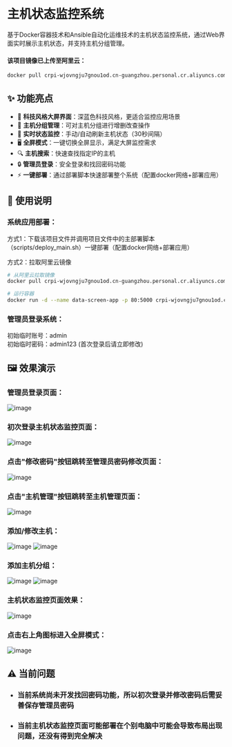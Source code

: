 # 主机状态监控系统

基于Docker容器技术和Ansible自动化运维技术的主机状态监控系统，通过Web界面实时展示主机状态，并支持主机分组管理。

#### 该项目镜像已上传至阿里云：  
```bash
docker pull crpi-wjovngju7gnou1od.cn-guangzhou.personal.cr.aliyuncs.com/hupeiye/data-screen:latest
```

## ✨ 功能亮点
- 🌌 **科技风格大屏界面**：深蓝色科技风格，更适合监控应用场景
- 🔧 **主机分组管理**：可对主机分组进行增删改查操作
- 🔄 **实时状态监控**：手动/自动刷新主机状态（30秒间隔）
- 🖥️ **全屏模式**：一键切换全屏显示，满足大屏监控需求
- 🔍 **主机搜索**：快速查找指定IP的主机
- 🔒 **管理员登录**：安全登录和找回密码功能
- ⚡ **一键部署**：通过部署脚本快速部署整个系统（配置docker网络+部署应用）

## 📖 使用说明
### 系统应用部署：
  
  方式1：下载该项目文件并调用项目文件中的主部署脚本（scripts/deploy_main.sh）一键部署（配置docker网络+部署应用）
  
  方式2：拉取阿里云镜像
```bash
# 从阿里云拉取镜像
docker pull crpi-wjovngju7gnou1od.cn-guangzhou.personal.cr.aliyuncs.com/hupeiye/data-screen:latest

# 运行容器
docker run -d --name data-screen-app -p 80:5000 crpi-wjovngju7gnou1od.cn-guangzhou.personal.cr.aliyuncs.com/hupeiye/data-screen
```

### 管理员登录系统：
    
  初始临时账号：admin  
  初始临时密码：admin123 (首次登录后请立即修改)  

## 🖼️ 效果演示
### 管理员登录页面：
![image](https://github.com/Secret1006/data-screen/blob/master/images/1.png)
### 初次登录主机状态监控页面：
![image](https://github.com/Secret1006/data-screen/blob/master/images/2.png)
### 点击"修改密码"按钮跳转至管理员密码修改页面：
![image](https://github.com/Secret1006/data-screen/blob/master/images/3.png)
### 点击"主机管理"按钮跳转至主机管理页面：
![image](https://github.com/Secret1006/data-screen/blob/master/images/4.png)
### 添加/修改主机：
![image](https://github.com/Secret1006/data-screen/blob/master/images/5.png)
![image](https://github.com/Secret1006/data-screen/blob/master/images/7.png)
### 添加主机分组：
![image](https://github.com/Secret1006/data-screen/blob/master/images/12.png)
![image](https://github.com/Secret1006/data-screen/blob/master/images/13.png)
### 主机状态监控页面效果：
![image](https://github.com/Secret1006/data-screen/blob/master/images/10.png)
### 点击右上角图标进入全屏模式：
![image](https://github.com/Secret1006/data-screen/blob/master/images/11.png)  

## ⚠️ 当前问题
- ### 当前系统尚未开发找回密码功能，所以初次登录并修改密码后需妥善保存管理员密码
- ### 当前主机状态监控页面可能部署在个别电脑中可能会导致布局出现问题，还没有得到完全解决
